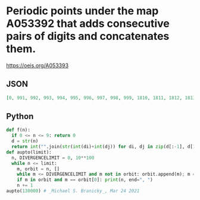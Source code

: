 # Periodic points under the map A053392 that adds consecutive pairs of digits and concatenates them\.
https://oeis.org/A053393
## JSON
```JSON
[0, 991, 992, 993, 994, 995, 996, 997, 998, 999, 1810, 1811, 1812, 1813, 1814, 1815, 1816, 1817, 1818, 6664, 6665, 6666, 6667, 6668, 6669, 33331, 33332, 33333, 33334, 33335, 33336, 121210, 121211, 121212, 121213, 121214, 121215]
```
## Python
```Python
def f(n):
  if 0 <= n <= 9: return 0
  d = str(n)
  return int("".join(str(int(di)+int(dj)) for di, dj in zip(d[:-1], d[1:])))
def aupto(limit):
  n, DIVERGENCELIMIT = 0, 10**100
  while n <= limit:
    m, orbit = n, []
    while m <= DIVERGENCELIMIT and m not in orbit: orbit.append(m); m = f(m)
    if m in orbit and m == orbit[0]: print(n, end=", ")
    n += 1
aupto(130000) # _Michael S. Branicky_, Mar 24 2021
```
